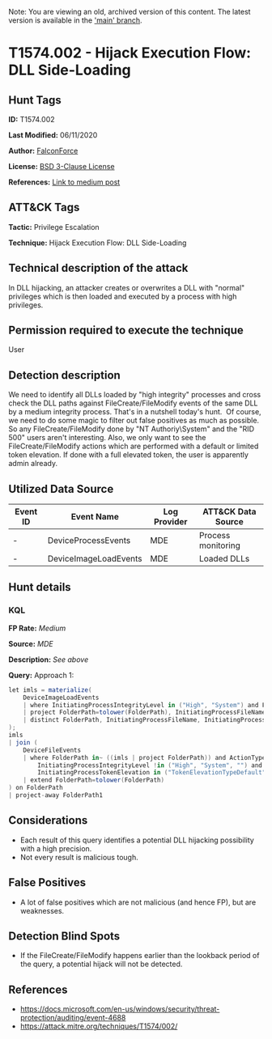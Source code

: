 Note: You are viewing an old, archived version of this content. The latest version is available in the ['main' branch](https://github.com/FalconForceTeam/FalconFriday/blob/main/hunts/T1574-WIN-001.md).

# T1574.002 - Hijack Execution Flow: DLL Side-Loading
## Hunt Tags
**ID:** T1574.002 

**Last Modified:** 06/11/2020

**Author:** [FalconForce](https://falconforce.nl/)

**License:** [BSD 3-Clause License](https://github.com/FalconForceTeam/FalconFriday/blob/master/LICENSE)

**References:** [Link to medium post](https://medium.com/falconforce/falconfriday-dll-hijacking-suspicious-unsigned-files-0xff06-7b2c2a9dcae6?source=friends_link&sk=5807977fd38f01b5fa8e06e5c4d5b059)

## ATT&CK Tags
**Tactic:** Privilege Escalation

**Technique:** Hijack Execution Flow: DLL Side-Loading

## Technical description of the attack
In DLL hijacking, an attacker creates or overwrites a DLL with "normal" privileges which is then loaded and executed by a process with high privileges. 

## Permission required to execute the technique
User
## Detection description
We need to identify all DLLs loaded by "high integrity" processes and cross check the DLL paths against FileCreate/FileModify events of the same DLL by a medium integrity process. That's in a nutshell today's hunt. 
Of course, we need to do some magic to filter out false positives as much as possible. So any FileCreate/FileModify done by "NT Authoriy\System" and the "RID 500" users aren't interesting. Also, we only want to see the FileCreate/FileModify actions which are performed with a default or limited token elevation. If done with a full elevated token, the user is apparently admin already.

## Utilized Data Source
| Event ID | Event Name | Log Provider | ATT&CK Data Source |
|---------|---------|----------|---------|
| - | DeviceProcessEvents | MDE | Process monitoring |
| - | DeviceImageLoadEvents | MDE | Loaded DLLs |

## Hunt details
### KQL

**FP Rate:** *Medium*

**Source:** *MDE*

**Description:** *See above*

**Query:**
Approach 1:
```C#
let imls = materialize(
    DeviceImageLoadEvents
    | where InitiatingProcessIntegrityLevel in ("High", "System") and FileName !endswith ".exe"
    | project FolderPath=tolower(FolderPath), InitiatingProcessFileName, InitiatingProcessIntegrityLevel
    | distinct FolderPath, InitiatingProcessFileName, InitiatingProcessIntegrityLevel
);
imls 
| join (
    DeviceFileEvents 
    | where FolderPath in~ ((imls | project FolderPath)) and ActionType in ("FileCreated", "FileModified") and 
		InitiatingProcessIntegrityLevel !in ("High", "System", "") and InitiatingProcessAccountSid != "S-1-5-18" and 
		InitiatingProcessTokenElevation in ("TokenElevationTypeDefault", "TokenElevationTypeLimited") and InitiatingProcessAccountSid !endswith "-500"
    | extend FolderPath=tolower(FolderPath)
) on FolderPath
| project-away FolderPath1
```

## Considerations
* Each result of this query identifies a potential DLL hijacking possibility with a high precision. 
* Not every result is malicious tough. 

## False Positives
*  A lot of false positives which are not malicious (and hence FP), but are weaknesses. 
  

## Detection Blind Spots
* If the FileCreate/FileModify happens earlier than the lookback period of the query, a potential hijack will not be detected. 


## References
*  https://docs.microsoft.com/en-us/windows/security/threat-protection/auditing/event-4688
*  https://attack.mitre.org/techniques/T1574/002/
  